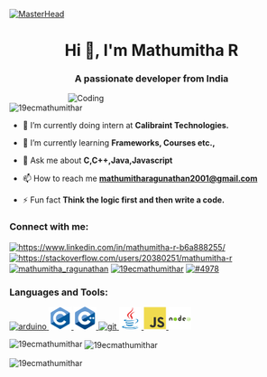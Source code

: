 [![MasterHead](https://mir-s3-cdn-cf.behance.net/project_modules/max_1200/79731568097599.5b50bca477735.jpg)](https://19ecmathumithar.io)
<h1 align="center">Hi 👋, I'm Mathumitha R</h1>
<h3 align="center">A passionate developer from India</h3>
<img align="right" alt="Coding" width="400" src="https://media.giphy.com/media/qgQUggAC3Pfv687qPC/giphy.gif">

<p align="left"> <img src="https://komarev.com/ghpvc/?username=19ecmathumithar&label=Profile%20views&color=0e75b6&style=flat" alt="19ecmathumithar" /> </p>

- 🔭 I’m currently doing intern at **Calibraint Technologies.**

- 🌱 I’m currently learning **Frameworks, Courses etc.,**

- 💬 Ask me about **C,C++,Java,Javascript**

- 📫 How to reach me **mathumitharagunathan2001@gmail.com**   

- ⚡ Fun fact **Think the logic first and then write a code.**

<h3 align="left">Connect with me:</h3>
<p align="left">
<a href="https://linkedin.com/in/https://www.linkedin.com/in/mathumitha-r-b6a888255/" target="blank"><img align="center" src="https://raw.githubusercontent.com/rahuldkjain/github-profile-readme-generator/master/src/images/icons/Social/linked-in-alt.svg" alt="https://www.linkedin.com/in/mathumitha-r-b6a888255/" height="30" width="40" /></a>
<a href="https://stackoverflow.com/users/https://stackoverflow.com/users/20380251/mathumitha-r" target="blank"><img align="center" src="https://raw.githubusercontent.com/rahuldkjain/github-profile-readme-generator/master/src/images/icons/Social/stack-overflow.svg" alt="https://stackoverflow.com/users/20380251/mathumitha-r" height="30" width="40" /></a>
<a href="https://instagram.com/mathumitha_ragunathan" target="blank"><img align="center" src="https://raw.githubusercontent.com/rahuldkjain/github-profile-readme-generator/master/src/images/icons/Social/instagram.svg" alt="mathumitha_ragunathan" height="30" width="40" /></a>
<a href="https://www.hackerrank.com/19ecmathumithar" target="blank"><img align="center" src="https://raw.githubusercontent.com/rahuldkjain/github-profile-readme-generator/master/src/images/icons/Social/hackerrank.svg" alt="19ecmathumithar" height="30" width="40" /></a>
<a href="https://discord.gg/#4978" target="blank"><img align="center" src="https://raw.githubusercontent.com/rahuldkjain/github-profile-readme-generator/master/src/images/icons/Social/discord.svg" alt="#4978" height="30" width="40" /></a>
</p>

<h3 align="left">Languages and Tools:</h3>
<p align="left"> <a href="https://www.arduino.cc/" target="_blank" rel="noreferrer"> <img src="https://cdn.worldvectorlogo.com/logos/arduino-1.svg" alt="arduino" width="40" height="40"/> </a> <a href="https://www.cprogramming.com/" target="_blank" rel="noreferrer"> <img src="https://raw.githubusercontent.com/devicons/devicon/master/icons/c/c-original.svg" alt="c" width="40" height="40"/> </a> <a href="https://www.w3schools.com/cpp/" target="_blank" rel="noreferrer"> <img src="https://raw.githubusercontent.com/devicons/devicon/master/icons/cplusplus/cplusplus-original.svg" alt="cplusplus" width="40" height="40"/> </a> <a href="https://git-scm.com/" target="_blank" rel="noreferrer"> <img src="https://www.vectorlogo.zone/logos/git-scm/git-scm-icon.svg" alt="git" width="40" height="40"/> </a> <a href="https://www.java.com" target="_blank" rel="noreferrer"> <img src="https://raw.githubusercontent.com/devicons/devicon/master/icons/java/java-original.svg" alt="java" width="40" height="40"/> </a> <a href="https://developer.mozilla.org/en-US/docs/Web/JavaScript" target="_blank" rel="noreferrer"> <img src="https://raw.githubusercontent.com/devicons/devicon/master/icons/javascript/javascript-original.svg" alt="javascript" width="40" height="40"/> </a> <a href="https://nodejs.org" target="_blank" rel="noreferrer"> <img src="https://raw.githubusercontent.com/devicons/devicon/master/icons/nodejs/nodejs-original-wordmark.svg" alt="nodejs" width="40" height="40"/> </a> </p>

<p><img align="left" src="https://github-readme-stats.vercel.app/api/top-langs?username=19ecmathumithar&show_icons=true&locale=en&layout=compact" alt="19ecmathumithar" /></p>

<p>&nbsp;<img align="center" src="https://github-readme-stats.vercel.app/api?username=19ecmathumithar&show_icons=true&locale=en" alt="19ecmathumithar" /></p>

<p><img align="center" src="https://github-readme-streak-stats.herokuapp.com/?user=19ecmathumithar&" alt="19ecmathumithar" /></p>
